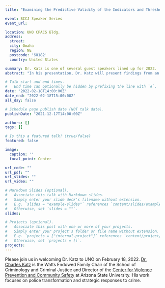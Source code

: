 ```yaml
---
title: "Examining the Predictive Validity of the Indicators and Thresholds Used for the Phoenix Police Department's Early Intervention System"

event: SCCJ Speaker Series
event_url: 

location: UNO CPACS Bldg.
address:
  street: 
  city: Omaha
  region: NE
  postcode: '68182'
  country: United States

summary: Dr. Katz is one of several guest speakers lined up for 2022.
abstract: "In his presentation, Dr. Katz will present findings from an evaluation of the effectiveness of the current Early Intervention System used by the Phoenix Police Department to identify officers who have been involved in a critical incident. Importantly, his assessment points to several recommendations for improving the utility of these systems to identify officers at risk of being involved in a contentious or dangerous event with a civilian. These findings provide crucial guidance for police agencies across the nation who are interested in improving police recruitment efforts to ensure the appropriate candidates are hired, to ensure police performance evaluations provide accurate representations of officer behaviors, and to reduce police agency liability through intervening in officers displaying concerning behaviors to prevent potential future issues."

# Talk start and end times.
#   End time can optionally be hidden by prefixing the line with `#`.
date: "2022-02-18T14:00:00Z"
date_end: "2022-02-18T15:00:00Z"
all_day: false

# Schedule page publish date (NOT talk date).
publishDate: "2021-12-17T14:00:00Z"

authors: []
tags: []

# Is this a featured talk? (true/false)
featured: false

image:
  caption: ''
  focal_point: Center

url_code: ""
url_pdf: ""
url_slides: ""
url_video: ""

# Markdown Slides (optional).
#   Associate this talk with Markdown slides.
#   Simply enter your slide deck's filename without extension.
#   E.g. `slides = "example-slides"` references `content/slides/example-slides.md`.
#   Otherwise, set `slides = ""`.
slides:

# Projects (optional).
#   Associate this post with one or more of your projects.
#   Simply enter your project's folder or file name without extension.
#   E.g. `projects = ["internal-project"]` references `content/project/deep-learning/index.md`.
#   Otherwise, set `projects = []`.
projects:
---
```


Please join us in welcoming Dr. Katz to UNO on February 18, 2022. [Dr. Charles Katz](https://isearch.asu.edu/profile/24209) is the Watts Endowed Family Chair of the School of Criminology and Criminal Justice and Director of the [Center for Violence Prevention and Community Safety](https://cvpcs.asu.edu/) at Arizona State University. His work focuses on police transformation and strategic responses to crime.
